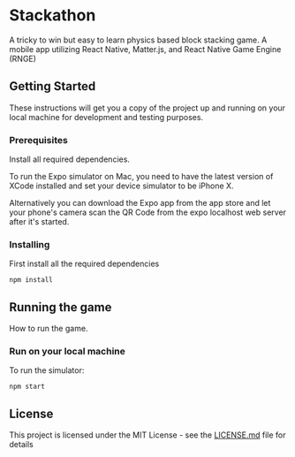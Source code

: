 # Stackathon

A tricky to win but easy to learn physics based block stacking game.
A mobile app utilizing React Native, Matter.js, and React Native Game Engine (RNGE)

## Getting Started

These instructions will get you a copy of the project up and running on your local machine for development and testing purposes.

### Prerequisites

Install all required dependencies.

To run the Expo simulator on Mac, you need to have the latest version of XCode installed and set your device simulator to be iPhone X.

Alternatively you can download the Expo app from the app store and let your phone's camera scan the QR Code from the expo localhost web server after it's started.

### Installing

First install all the required dependencies

```
npm install
```

## Running the game

How to run the game.

### Run on your local machine

To run the simulator:

```
npm start
```

## License

This project is licensed under the MIT License - see the [LICENSE.md](LICENSE.md) file for details
